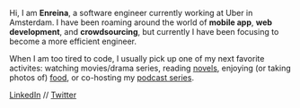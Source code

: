 Hi, I am **Enreina**, a software engineer currently working at Uber in Amsterdam. I have been roaming around the world of **mobile app**, **web development**, and **crowdsourcing**, but currently I have been focusing to become a more efficient engineer. 

When I am too tired to code, I usually pick up one of my next favorite activites: watching movies/drama series, reading [novels](https://www.goodreads.com/user/show/2945063-enreina), enjoying (or taking photos of) [food](https://www.instagram.com/stories/highlights/18132363679005219/), or co-hosting my [podcast series](https://anchor.fm/conn-friends).

[LinkedIn](https://www.linkedin.com/in/enreina/) // [Twitter](https://twitter.com/enreina_)
